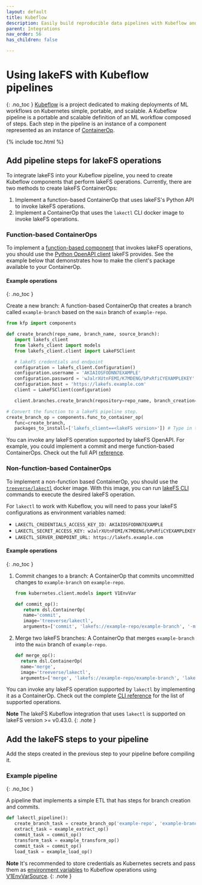 ```yaml
---
layout: default
title: Kubeflow
description: Easily build reproducible data pipelines with Kubeflow and lakeFS using commits, without modifying the code or logic of your job.
parent: Integrations
nav_order: 56
has_children: false

---
```

# Using lakeFS with Kubeflow pipelines
{: .no_toc }
[Kubeflow](https://www.kubeflow.org/docs/about/kubeflow/) is a project dedicated to making deployments of ML workflows on Kubernetes simple, portable, and scalable.
A Kubeflow pipeline is a portable and scalable definition of an ML workflow composed of steps. Each step in the pipeline is an instance of a component represented as an instance of [ContainerOp](https://kubeflow-pipelines.readthedocs.io/en/latest/source/kfp.dsl.html#kfp.dsl.ContainerOp).

{% include toc.html %}


## Add pipeline steps for lakeFS operations

To integrate lakeFS into your Kubeflow pipeline, you need to create Kubeflow components that perform lakeFS operations.
Currently, there are two methods to create lakeFS ContainerOps:
1. Implement a function-based ContainerOp that uses lakeFS's Python API to invoke lakeFS operations.
1. Implement a ContainerOp that uses the `lakectl` CLI docker image to invoke lakeFS operations.

### Function-based ContainerOps

To implement a [function-based component](https://www.kubeflow.org/docs/components/pipelines/sdk/python-function-components/) that invokes lakeFS operations,
you should use the [Python OpenAPI client](python.md) lakeFS provides. See the example below that demonstrates how to make the client's package available to your ContainerOp.

#### Example operations
{: .no_toc }

Create a new branch: A function-based ContainerOp that creates a branch called `example-branch` based on the `main` branch of `example-repo`.

```python
from kfp import components

def create_branch(repo_name, branch_name, source_branch):
   import lakefs_client
   from lakefs_client import models
   from lakefs_client.client import LakeFSClient

   # lakeFS credentials and endpoint
   configuration = lakefs_client.Configuration()
   configuration.username = 'AKIAIOSFODNN7EXAMPLE'
   configuration.password = 'wJalrXUtnFEMI/K7MDENG/bPxRfiCYEXAMPLEKEY'
   configuration.host = 'https://lakefs.example.com'
   client = LakeFSClient(configuration)

   client.branches.create_branch(repository=repo_name, branch_creation=models.BranchCreation(name=branch_name, source=source_branch))

# Convert the function to a lakeFS pipeline step.
create_branch_op = components.func_to_container_op(
   func=create_branch,
   packages_to_install=['lakefs_client==<lakeFS version>']) # Type in the lakeFS version you are using
```

You can invoke any lakeFS operation supported by lakeFS OpenAPI. For example, you could implement a commit and merge function-based ContainerOps.
Check out the full API [reference](https://docs.lakefs.io/reference/api.html).

### Non-function-based ContainerOps

To implement a non-function based ContainerOp, you should use the [`treeverse/lakectl`](https://hub.docker.com/r/treeverse/lakectl) docker image.
With this image, you can run [lakeFS CLI](../quickstart/first_commit.md) commands to execute the desired lakeFS operation.

For `lakectl` to work with Kubeflow, you will need to pass your lakeFS configurations as environment variables named:

* `LAKECTL_CREDENTIALS_ACCESS_KEY_ID: AKIAIOSFODNN7EXAMPLE`
* `LAKECTL_SECRET_ACCESS_KEY: wJalrXUtnFEMI/K7MDENG/bPxRfiCYEXAMPLEKEY`
* `LAKECTL_SERVER_ENDPOINT_URL: https://lakefs.example.com`

#### Example operations
{: .no_toc }

1. Commit changes to a branch: A ContainerOp that commits uncommitted changes to `example-branch` on `example-repo`.

   ```python
   from kubernetes.client.models import V1EnvVar

   def commit_op():
      return dsl.ContainerOp(
      name='commit',
      image='treeverse/lakectl',
      arguments=['commit', 'lakefs://example-repo/example-branch', '-m', 'commit message']).add_env_variable(V1EnvVar(name='LAKECTL_CREDENTIALS_ACCESS_KEY_ID',value='AKIAIOSFODNN7EXAMPLE')).add_env_variable(V1EnvVar(name='LAKECTL_CREDENTIALS_SECRET_ACCESS_KEY',value='wJalrXUtnFEMI/K7MDENG/bPxRfiCYEXAMPLEKEY')).add_env_variable(V1EnvVar(name='LAKECTL_SERVER_ENDPOINT_URL',value='https://lakefs.example.com'))
   ```

1. Merge two lakeFS branches: A ContainerOp that merges `example-branch` into the `main` branch of `example-repo`.

   ```python
   def merge_op():
     return dsl.ContainerOp(
     name='merge',
     image='treeverse/lakectl',
     arguments=['merge', 'lakefs://example-repo/example-branch', 'lakefs://example-repo/main']).add_env_variable(V1EnvVar(name='LAKECTL_CREDENTIALS_ACCESS_KEY_ID',value='AKIAIOSFODNN7EXAMPLE')).add_env_variable(V1EnvVar(name='LAKECTL_CREDENTIALS_SECRET_ACCESS_KEY',value='wJalrXUtnFEMI/K7MDENG/bPxRfiCYEXAMPLEKEY')).add_env_variable(V1EnvVar(name='LAKECTL_SERVER_ENDPOINT_URL',value='https://lakefs.example.com'))
   ```

You can invoke any lakeFS operation supported by `lakectl` by implementing it as a ContainerOp. Check out the complete [CLI reference](https://docs.lakefs.io/reference/commands.html) for the list of supported operations.


**Note**
The lakeFS Kubeflow integration that uses `lakectl` is supported on lakeFS version >= v0.43.0.
{: .note }

## Add the lakeFS steps to your pipeline

Add the steps created in the previous step to your pipeline before compiling it.

### Example pipeline
{: .no_toc }

A pipeline that implements a simple ETL that has steps for branch creation and commits.

```python
def lakectl_pipeline():
   create_branch_task = create_branch_op('example-repo', 'example-branch', 'main') # A function-based component
   extract_task = example_extract_op()
   commit_task = commit_op()
   transform_task = example_transform_op()
   commit_task = commit_op()
   load_task = example_load_op()
```


**Note**
It's recommended to store credentials as Kubernetes secrets and pass them as [environment variables](https://kubernetes.io/docs/concepts/configuration/secret/#using-secrets-as-environment-variables ) to Kubeflow operations using [V1EnvVarSource](https://github.com/kubernetes-client/python/blob/master/kubernetes/docs/V1EnvVarSource.md).
{: .note }
